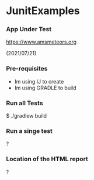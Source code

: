 # JunitExamples

### App Under Test ###

https://www.amsmeteors.org

(2021/07/21)

### Pre-requisites ###

* Im using IJ to create
* Im using GRADLE to build

### Run all Tests

$ ./gradlew build

### Run a  singe test
?

### Location of the HTML report
?

